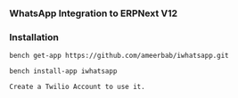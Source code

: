 ### WhatsApp Integration to ERPNext V12

### Installation

	bench get-app https://github.com/ameerbab/iwhatsapp.git

	bench install-app iwhatsapp

	Create a Twilio Account to use it.
